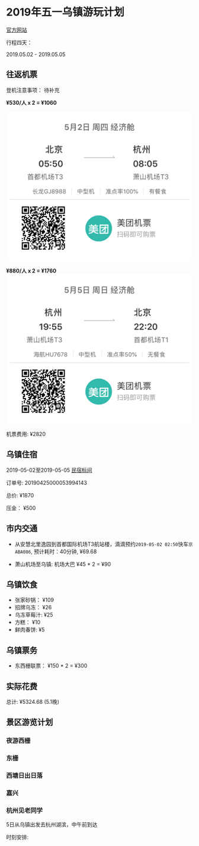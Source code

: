 # 2019年五一乌镇游玩计划

[官方网站](http://www.wuzhen.com.cn/)

行程四天：

2019.05.02 - 2019.05.05

## 往返机票

登机注意事项： 待补充

**¥530/人 x 2 = ¥1060**

![go](/assets/pictures/wz_flight_go.jpg)

**¥880/人 x 2 = ¥1760**
![back](/assets/pictures/wz_flight_back.jpg)

机票费用: ¥2820

## 乌镇住宿

2019-05-02至2019-05-05 [民宿标间](http://www.wuzhen.com.cn/xz.htm)

订单号: 20190425000053994143

总价: ¥1870

压金： ¥500

## 市内交通

- 从安慧北里逸园到首都国际机场T3航站楼，滴滴预约`2019-05-02 02:50`快车`京ABA086`, 预计耗时：40分钟, ¥69.68

- 萧山机场至乌镇: 机场大巴 ¥45 * 2 = ¥90
  
## 乌镇饮食

- 张家砂锅： ¥109
- 招牌乌冻： ¥26
- 乌冻草莓汁: ¥25
- 方糕： ¥10
- 鲜肉春饼: ¥5
  
## 乌镇票务

- 东西栅联票： ¥150 * 2 = ¥300
  
## 实际花费

总计: ¥5324.68 (5.1晚)

## 景区游览计划

### 夜游西栅

### 东栅

### 西塘日出日落

### 嘉兴

### 杭州见老同学

5日从乌镇出发去杭州湖滨，中午前到达

时刻安排:
